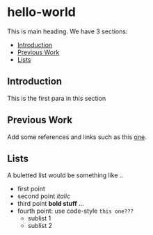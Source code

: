 # hello-world
This is main heading. We have 3 sections:
- [Introduction](#introduction)
- [Previous Work](#previous-Work)
- [Lists](#lists)

## Introduction

This is the first para in this section
## Previous Work

Add some references and links such as this [one](http://www.sharjah.ac.ae).
## Lists
A buletted list would be something like ..
* first point
* second point *italic*
* third point **bold stuff** ...
* fourth point: use code-style `this one???`
  * sublist 1
  * sublist 2
